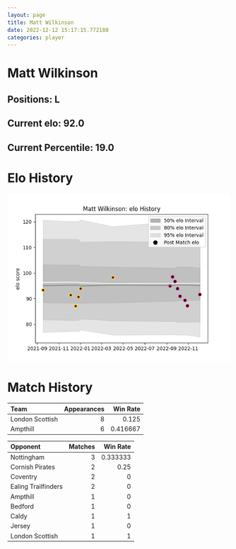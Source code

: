 ```yaml
---  
layout: page  
title: Matt Wilkinson  
date: 2022-12-12 15:17:15.772180  
categories: player  
---
```

# Matt Wilkinson

## Positions: L

## Current elo: 92.0

## Current Percentile: 19.0

# Elo History


![elo history](history_MattWilkinson.png)
# Match History


| Team            |   Appearances |   Win Rate |
|:----------------|--------------:|-----------:|
| London Scottish |             8 |   0.125    |
| Ampthill        |             6 |   0.416667 |

| Opponent            |   Matches |   Win Rate |
|:--------------------|----------:|-----------:|
| Nottingham          |         3 |   0.333333 |
| Cornish Pirates     |         2 |   0.25     |
| Coventry            |         2 |   0        |
| Ealing Trailfinders |         2 |   0        |
| Ampthill            |         1 |   0        |
| Bedford             |         1 |   0        |
| Caldy               |         1 |   1        |
| Jersey              |         1 |   0        |
| London Scottish     |         1 |   1        |